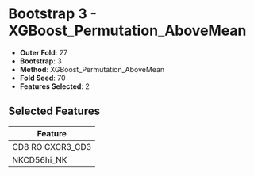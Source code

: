 # Bootstrap 3 - XGBoost_Permutation_AboveMean

- **Outer Fold**: 27
- **Bootstrap**: 3
- **Method**: XGBoost_Permutation_AboveMean
- **Fold Seed**: 70
- **Features Selected**: 2

## Selected Features

| Feature |
|---------|
| CD8 RO CXCR3_CD3 |
| NKCD56hi_NK |

